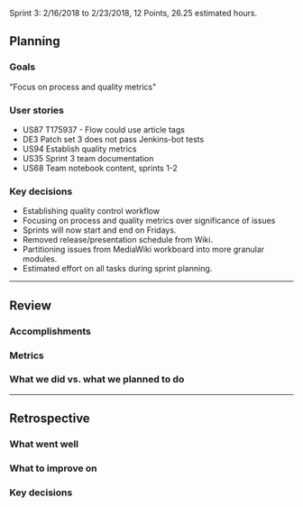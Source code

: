 Sprint 3: 2/16/2018 to 2/23/2018, 12 Points, 26.25 estimated hours.

## Planning

### Goals
"Focus on process and quality metrics"

### User stories
- US87 T175937 - Flow could use article tags
- DE3 Patch set 3 does not pass Jenkins-bot tests
- US94 Establish quality metrics
- US35 Sprint 3 team documentation
- US68 Team notebook content, sprints 1-2

### Key decisions
- Establishing quality control workflow
- Focusing on process and quality metrics over significance of issues
- Sprints will now start and end on Fridays.
- Removed release/presentation schedule from Wiki.
- Partitioning issues from MediaWiki workboard into more granular modules.
- Estimated effort on all tasks during sprint planning.

***

## Review

### Accomplishments

### Metrics

### What we did vs. what we planned to do

***

## Retrospective

### What went well

### What to improve on

### Key decisions
